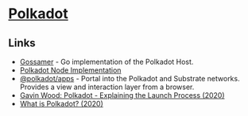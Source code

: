 # [Polkadot](https://polkadot.network/)

## Links

- [Gossamer](https://github.com/ChainSafe/gossamer) - Go implementation of the Polkadot Host.
- [Polkadot Node Implementation](https://github.com/paritytech/polkadot)
- [@polkadot/apps](https://github.com/polkadot-js/apps) - Portal into the Polkadot and Substrate networks. Provides a view and interaction layer from a browser.
- [Gavin Wood: Polkadot - Explaining the Launch Process (2020)](https://www.youtube.com/watch?v=TpcCeo-ZkDY)
- [What is Polkadot? (2020)](https://www.reddit.com/r/dot/comments/i6zpt8/who_could_explain_to_me_please_what_is_polkadot/)
